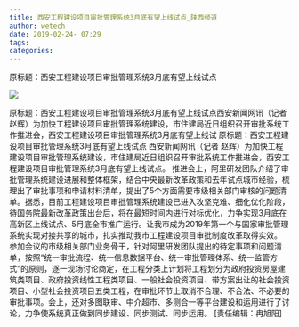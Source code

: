 ```yaml
---
title: 西安工程建设项目审批管理系统3月底有望上线试点_陕西频道
author: wetech
date: 2019-02-24- 07:29
tags: 
categories: 
---
```

原标题：西安工程建设项目审批管理系统3月底有望上线试点
<!-- more -->
                
<img align="center" border="0" src="http://p2.ifengimg.com/a/2016/0810/204c433878d5cf9size1_w16_h16.png" />
                
            
原标题：西安工程建设项目审批管理系统3月底有望上线试点西安新闻网讯（记者 赵辉）为加快工程建设项目审批管理系统建设，市住建局近日组织召开审批系统工作推进会，西安工程建设项目审批管理系统3月底有望上线试
原标题：西安工程建设项目审批管理系统3月底有望上线试点
西安新闻网讯（记者 赵辉）为加快工程建设项目审批管理系统建设，市住建局近日组织召开审批系统工作推进会，西安工程建设项目审批管理系统3月底有望上线试点。
推进会上，阿里研发团队介绍了审批管理系统建设进展和整体框架，结合中央最新改革政策和去年试点城市经验，梳理出了审批事项和申请材料清单，提出了5个方面需要市级相关部门审核的问题清单。据悉，目前工程建设项目审批管理系统建设已进入攻坚克难、细化优化阶段，待国务院最新改革政策出台后，将在最短时间内进行对标优化，力争实现3月底在高新区上线试点、5月底全市推广运行。让我市成为2019年第一个与国家审批管理系统实现对接共享的城市，扎实推动我市工程建设项目审批制度改革取得实效。
参加会议的市级相关部门业务骨干，针对阿里研发团队提出的待定事项和问题清单，按照“统一审批流程、统一信息数据平台、统一审批管理体系、统一监管方式”的原则，逐一现场讨论商定，在工程分类上计划将工程划分为政府投资房屋建筑类项目、政府投资线性工程类项目、一般社会投资项目、带方案出让的社会投资项目、小型社会投资项目五类工程，在审批环节上取消不合理、不合法、不必要的审批事项。会上，还对多图联审、中介超市、多测合一等平台建设和运用进行了讨论，力争使系统真正做到同步建设、同步测试、同步运用。
[责任编辑：冉旭阳]
            
